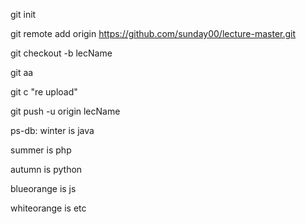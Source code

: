 git init

git remote add origin https://github.com/sunday00/lecture-master.git

git checkout -b lecName

git aa

git c "re upload"

git push -u origin lecName

ps-db:
winter is java

summer is php

autumn is python

blueorange is js

whiteorange is etc

